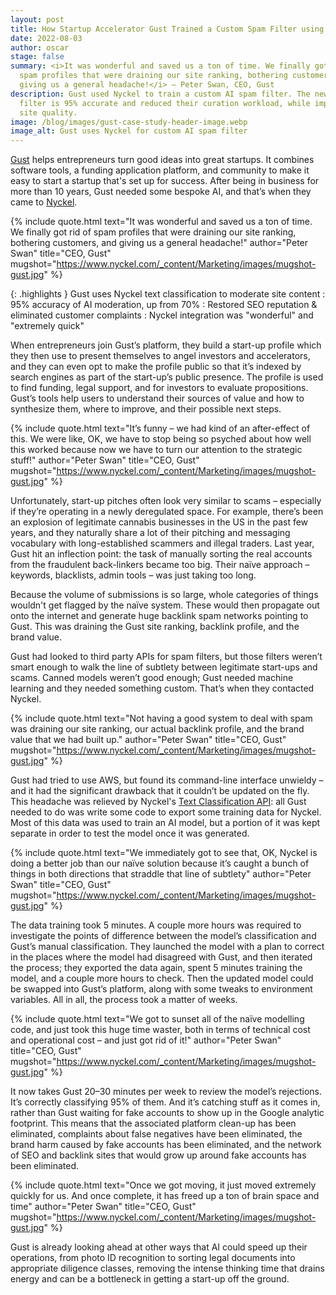 ```yaml
---
layout: post
title: How Startup Accelerator Gust Trained a Custom Spam Filter using Nyckel
date: 2022-08-03
author: oscar
stage: false
summary: <i>It was wonderful and saved us a ton of time. We finally got rid of
  spam profiles that were draining our site ranking, bothering customers, and
  giving us a general headache!</i> – Peter Swan, CEO, Gust
description: Gust used Nyckel to train a custom AI spam filter. The new
  filter is 95% accurate and reduced their curation workload, while improving
  site quality.
image: /blog/images/gust-case-study-header-image.webp
image_alt: Gust uses Nyckel for custom AI spam filter
---
```


<a href="https://gust.com">Gust</a> helps entrepreneurs turn good ideas into great startups. It combines software tools, a funding application platform, and community to make it easy to start a startup that's set up for success. After being in business for more than 10 years, Gust needed some bespoke AI, and that’s when they came to <a href="https://www.nyckel.com/custom-content-moderation-api">Nyckel</a>.

{% include quote.html text="It was wonderful and saved us a ton of time. We finally got rid of spam profiles that were draining our site ranking, bothering customers, and giving us a general headache!" author="Peter Swan" title="CEO, Gust" mugshot="https://www.nyckel.com/_content/Marketing/images/mugshot-gust.jpg" %}

{: .highlights }
Gust uses Nyckel text classification to moderate site content
: 95% accuracy of AI moderation, up from 70%
: Restored SEO reputation & eliminated customer complaints
: Nyckel integration was "wonderful" and "extremely quick"


When entrepreneurs join Gust’s platform, they build a start-up profile which they then use to present themselves to angel investors and accelerators, and they can even opt to make the profile public so that it’s indexed by search engines as part of the start-up’s public presence. The profile is used to find funding, legal support, and for investors to evaluate propositions. Gust’s tools help users to understand their sources of value and how to synthesize them, where to improve, and their possible next steps.

{% include quote.html text="It’s funny – we had kind of an after-effect of this. We were like, OK, we have to stop being so psyched about how well this worked because now we have to turn our attention to the strategic stuff!" author="Peter Swan" title="CEO, Gust" mugshot="https://www.nyckel.com/_content/Marketing/images/mugshot-gust.jpg" %}

Unfortunately, start-up pitches often look very similar to scams – especially if they’re operating in a newly deregulated space. For example, there’s been an explosion of legitimate cannabis businesses in the US in the past few years, and they naturally share a lot of their pitching and messaging vocabulary with long-established scammers and illegal traders. Last year, Gust hit an inflection point: the task of manually sorting the real accounts from the fraudulent back-linkers became too big. Their naïve approach – keywords, blacklists, admin tools – was just taking too long.

Because the volume of submissions is so large, whole categories of things wouldn't get flagged by the naïve system. These would then propagate out onto the internet and generate huge backlink spam networks pointing to Gust. This was draining the Gust site ranking, backlink profile, and the brand value.

Gust had looked to third party APIs for spam filters, but those filters weren’t smart enough to walk the line of subtlety between legitimate start-ups and scams. Canned models weren’t good enough; Gust needed machine learning and they needed something custom. That’s when they contacted Nyckel.

{% include quote.html text="Not having a good system to deal with spam was draining our site ranking, our actual backlink profile, and the brand value that we had built up." author="Peter Swan" title="CEO, Gust" mugshot="https://www.nyckel.com/_content/Marketing/images/mugshot-gust.jpg" %}

Gust had tried to use AWS, but found its command-line interface unwieldy – and it had the significant drawback that it couldn’t be updated on the fly. This headache was relieved by Nyckel's <a href="https://www.nyckel.com/text-classification-api">Text Classification API</a>: all Gust needed to do was write some code to export some training data for Nyckel. Most of this data was used to train an AI model, but a portion of it was kept separate in order to test the model once it was generated.

{% include quote.html text="We immediately got to see that, OK, Nyckel is doing a better job than our naïve solution because it’s caught a bunch of things in both directions that straddle that line of subtlety" author="Peter Swan" title="CEO, Gust" mugshot="https://www.nyckel.com/_content/Marketing/images/mugshot-gust.jpg" %}

The data training took 5 minutes. A couple more hours was required to investigate the points of difference between the model’s classification and Gust’s manual classification. They launched the model with a plan to correct in the places where the model had disagreed with Gust, and then iterated the process; they exported the data again, spent 5 minutes training the model, and a couple more hours to check. Then the updated model could be swapped into Gust’s platform, along with some tweaks to environment variables. All in all, the process took a matter of weeks.

{% include quote.html text="We got to sunset all of the naïve modelling code, and just took this huge time waster, both in terms of technical cost and operational cost – and just got rid of it!" author="Peter Swan" title="CEO, Gust" mugshot="https://www.nyckel.com/_content/Marketing/images/mugshot-gust.jpg" %}

It now takes Gust 20–30 minutes per week to review the model’s rejections. It’s correctly classifying 95% of them. And it’s catching stuff as it comes in, rather than Gust waiting for fake accounts to show up in the Google analytic footprint. This means that the associated platform clean-up has been eliminated, complaints about false negatives have been eliminated, the brand harm caused by fake accounts has been eliminated, and the network of SEO and backlink sites that would grow up around fake accounts has been eliminated.

{% include quote.html text="Once we got moving, it just moved extremely quickly for us. And once complete, it has freed up a ton of brain space and time" author="Peter Swan" title="CEO, Gust" mugshot="https://www.nyckel.com/_content/Marketing/images/mugshot-gust.jpg" %}

Gust is already looking ahead at other ways that AI could speed up their operations, from photo ID recognition to sorting legal documents into appropriate diligence classes, removing the intense thinking time that drains energy and can be a bottleneck in getting a start-up off the ground.